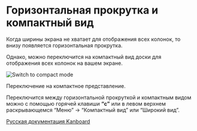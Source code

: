 Горизонтальная прокрутка и компактный вид
=========================================

Когда ширины экрана не хватает для отображения всех колонок, то внизу появляется горизонтальная прокрутка.

Однако, можно переключится на компактный вид доски для отображения всех колонок на вашем экране.


![Switch to compact mode](screenshots/board-compact-mode.png)

Переключение на компактное представление.

Переключится между горизонтальной прокруткой и компактным видом можно с помощью горячей клавиши **“c”** или в левом верхнем раскрывающемся “Меню” -\> “Компактный вид” или “Широкий вид”.




[Русская документация Kanboard](http://kanboard.ru/doc/)

